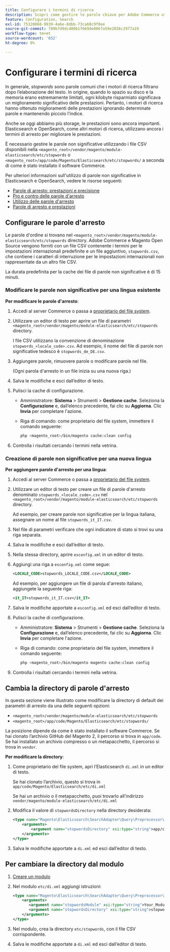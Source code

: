 ```yaml
---
title: Configurare i termini di ricerca
description: Scopri come gestire le parole chiave per Adobe Commerce utilizzando i file CSV.
feature: Configuration, Search
exl-id: 75320868-9939-4a6e-8dbb-73ca68c9f0ee
source-git-commit: 789b7d9dc400b1f669de0067a59e2036c2977a19
workflow-type: tm+mt
source-wordcount: '652'
ht-degree: 0%

---
```


# Configurare i termini di ricerca

In generale, _stopwords_ sono parole comuni che i motori di ricerca filtrano dopo l’elaborazione del testo. In origine, quando lo spazio su disco e la memoria erano estremamente limitati, ogni kilobyte risparmiato significava un miglioramento significativo delle prestazioni. Pertanto, i motori di ricerca hanno ottenuto miglioramenti delle prestazioni ignorando determinate parole e mantenendo piccolo l’indice.

Anche se oggi abbiamo più storage, le prestazioni sono ancora importanti. Elasticsearch e OpenSearch, come altri motori di ricerca, utilizzano ancora i termini di arresto per migliorare le prestazioni.

È necessario gestire le parole non significative utilizzando i file CSV disponibili nella `<magento_root>/vendor/magento/module-elasticsearch/etc/stopwords` o `<magento_root>/app/code/Magento/Elasticsearch/etc/stopwords/` a seconda di come è stato installato il software Commerce.

Per ulteriori informazioni sull&#39;utilizzo di parole non significative in Elasticsearch e OpenSearch, vedere le risorse seguenti:

- [Parole di arresto: prestazioni e precisione](https://www.elastic.co/guide/en/elasticsearch/guide/current/stopwords.html)
- [Pro e contro delle parole d&#39;arresto](https://www.elastic.co/guide/en/elasticsearch/guide/current/pros-cons-stopwords.html)
- [Utilizzo delle parole d&#39;arresto](https://www.elastic.co/guide/en/elasticsearch/guide/current/using-stopwords.html)
- [Parole di arresto e prestazioni](https://www.elastic.co/guide/en/elasticsearch/guide/current/stopwords-performance.html)

## Configurare le parole d&#39;arresto

Le parole d&#39;ordine si trovano nel `<magento_root>/vendor/magento/module-elasticsearch/etc/stopwords` directory. Adobe Commerce e Magento Open Source vengono forniti con un file CSV contenente i termini per le impostazioni internazionali predefinite e un file aggiuntivo, `stopwords.csv`, che contiene i caratteri di interruzione per le impostazioni internazionali non rappresentate da un altro file CSV.

La durata predefinita per la cache dei file di parole non significative è di 15 minuti.

### Modificare le parole non significative per una lingua esistente

**Per modificare le parole d&#39;arresto**:

1. Accedi al server Commerce o passa a [proprietario del file system](../../installation/prerequisites/file-system/overview.md).
1. Utilizzare un editor di testo per aprire un file di parametri `<magento_root>/vendor/magento/module-elasticsearch/etc/stopwords` directory.

   I file CSV utilizzano la convenzione di denominazione `stopwords_<locale_code>.csv`. Ad esempio, il nome del file di parole non significative tedesco è `stopwords_de_DE.csv`.

1. Aggiungere parole, rimuovere parole o modificare parole nel file.

   (Ogni parola d&#39;arresto in un file inizia su una nuova riga.)

1. Salva le modifiche e esci dall’editor di testo.
1. Pulisci la cache di configurazione.

   - Amministratore: **Sistema** > Strumenti > **Gestione cache**. Seleziona la **Configurazione** e, dall’elenco precedente, fai clic su **Aggiorna**. Clic **Invia** per completare l&#39;azione.

   - Riga di comando: come proprietario del file system, immettere il comando seguente:

     ```bash
     php <magento_root>/bin/magento cache:clean config
     ```

1. Controlla i risultati cercando i termini nella vetrina.

### Creazione di parole non significative per una nuova lingua

**Per aggiungere parole d&#39;arresto per una lingua**:

1. Accedi al server Commerce o passa a [proprietario del file system](../../installation/prerequisites/file-system/overview.md).

1. Utilizzare un editor di testo per creare un file di parole d&#39;arresto denominato `stopwords_<locale_code>.csv` nel `<magento_root>/vendor/magento/module-elasticsearch/etc/stopwords` directory.

   Ad esempio, per creare parole non significative per la lingua italiana, assegnare un nome al file `stopwords_it_IT.csv`.

1. Nel file di parametri verificare che ogni indicatore di stato si trovi su una riga separata.
1. Salva le modifiche e esci dall’editor di testo.
1. Nella stessa directory, aprire `esconfig.xml` in un editor di testo.
1. Aggiungi una riga a `esconfig.xml` come segue:

   ```xml
   <LOCALE_CODE>stopwords_LOCALE_CODE.csv</LOCALE_CODE>
   ```

   Ad esempio, per aggiungere un file di parola d&#39;arresto italiano, aggiungete la seguente riga:

   ```xml
   <it_IT>stopwords_it_IT.csv</it_IT>
   ```

1. Salva le modifiche apportate a `esconfig.xml` ed esci dall’editor di testo.
1. Pulisci la cache di configurazione.

   - Amministratore: **Sistema** > Strumenti > **Gestione cache**. Seleziona la **Configurazione** e, dall’elenco precedente, fai clic su **Aggiorna**. Clic **Invia** per completare l&#39;azione.

   - Riga di comando: come proprietario del file system, immettere il comando seguente:

     ```bash
     php <magento_root>/bin/magento magento cache:clean config
     ```

1. Controlla i risultati cercando i termini nella vetrina.

## Cambia la directory di parole d&#39;arresto

In questa sezione viene illustrato come modificare la directory di default dei parametri di arresto da una delle seguenti opzioni:

- `<magento_root>/vendor/magento/module-elasticsearch/etc/stopwords`
- `<magento_root>/app/code/Magento/Elasticsearch/etc/stopwords/`

La posizione dipende da come è stato installato il software Commerce. Se hai clonato l’archivio GitHub del Magento 2, il percorso si trova in `app/code`. Se hai installato un archivio compresso o un metapacchetto, il percorso si trova in `vendor`.

**Per modificare la directory**:

1. Come proprietario del file system, apri l’Elasticsearch `di.xml` in un editor di testo.

   Se hai clonato l’archivio, questo si trova in `app/code/Magento/Elasticsearch/etc/di.xml`

   Se hai un archivio o il metapacchetto, puoi trovarlo all’indirizzo `vendor/magento/module-elasticsearch/etc/di.xml`

1. Modifica il valore di `stopwordsDirectory` nella directory desiderata:

   ```xml
   <type name="Magento\Elasticsearch\SearchAdapter\Query\Preprocessor\Stopwords">
       <arguments>
           <argument name="stopwordsDirectory" xsi:type="string">app/code/Magento/Elasticsearch/etc/stopwords</argument>
       </arguments>
   </type>
   ```

1. Salva le modifiche apportate a `di.xml` ed esci dall’editor di testo.

## Per cambiare la directory dal modulo

1. [Creare un modulo](https://developer.adobe.com/commerce/php/development/build/component-file-structure/)
1. Nel modulo `etc/di.xml` aggiungi istruzioni:

   ```xml
   <type name="Magento\Elasticsearch\SearchAdapter\Query\Preprocessor\Stopwords">
       <arguments>
          <argument name="stopwordsModule" xsi:type="string">Your_Module</argument>
          <argument name="stopwordsDirectory" xsi:type="string">stopwords</argument>
       </arguments>
   </type>
   ```

1. Nel modulo, crea la directory `etc/stopwords`, con il file CSV corrispondente.

1. Salva le modifiche apportate a `di.xml` ed esci dall’editor di testo.
